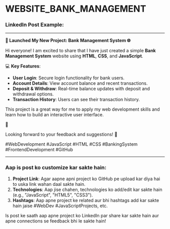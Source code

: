 # WEBSITE_BANK_MANAGEMENT


### LinkedIn Post Example:

---

**🚀 Launched My New Project: Bank Management System 🌐**

Hi everyone! I am excited to share that I have just created a simple **Bank Management System** website using **HTML**, **CSS**, and **JavaScript**.

💻 **Key Features**:
- **User Login**: Secure login functionality for bank users.
- **Account Details**: View account balance and recent transactions.
- **Deposit & Withdraw**: Real-time balance updates with deposit and withdrawal options.
- **Transaction History**: Users can see their transaction history.

This project is a great way for me to apply my web development skills and learn how to build an interactive user interface.

🔗

Looking forward to your feedback and suggestions! 💬

#WebDevelopment #JavaScript #HTML #CSS #BankingSystem #FrontendDevelopment #GitHub

---

### Aap is post ko customize kar sakte hain:
1. **Project Link**: Agar aapne apni project ko GitHub pe upload kar diya hai to uska link wahan daal sakte hain.
2. **Technologies**: Aap jise chahen, technologies ko add/edit kar sakte hain (e.g., "JavaScript", "HTML5", "CSS3").
3. **Hashtags**: Aap apne project ke related aur bhi hashtags add kar sakte hain jaise #WebDev #JavaScriptProjects, etc.

Is post ke saath aap apne project ko LinkedIn par share kar sakte hain aur apne connections se feedback bhi le sakte hain!
